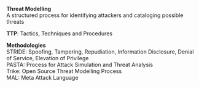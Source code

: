 
**Threat Modelling**  
A structured process for identifying attackers and cataloging possible threats

**TTP**: Tactics, Techniques and Procedures

**Methodologies**  
STRIDE: Spoofing, Tampering, Repudiation, Information Disclosure, Denial of Service, Elevation of Privilege  
PASTA: Process for Attack Simulation and Threat Analysis  
Trike: Open Source Threat Modelling Process  
MAL: Meta Attack Language